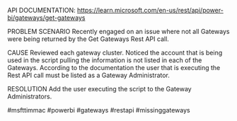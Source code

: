 API DOCUMENTATION: https://learn.microsoft.com/en-us/rest/api/power-bi/gateways/get-gateways

PROBLEM SCENARIO
Recently engaged on an issue where not all Gateways were being returned by the Get Gateways Rest API call.  

CAUSE
Reviewed each gateway cluster.  Noticed the account that is being used in the script pulling the information is not listed in each of the Gateways.  According to the documentation the user that is executing the Rest API call must be listed as a Gateway Administrator.

RESOLUTION
Add the user executing the script to the Gateway Administrators. 

#msfttimmac #powerbi #gateways #restapi  #missinggateways
